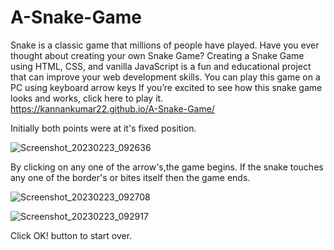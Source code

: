 # A-Snake-Game

Snake is a classic game that millions of people have played. Have you ever thought about creating your own Snake Game? Creating a Snake Game using HTML, CSS, and vanilla JavaScript is a fun and educational project that can improve your web development skills.
You can play this game on a PC using keyboard arrow keys 
If you’re excited to see how this snake game looks and works, click here to play it.                    
https://kannankumar22.github.io/A-Snake-Game/

Initially both points were at it's fixed position.
         
![Screenshot_20230223_092636](https://user-images.githubusercontent.com/109935309/220963570-8e1f314c-3292-4276-b491-d6744634e91e.png)


By clicking on any one of the arrow's,the game begins.
If the snake touches any one of the border's or bites itself then the game ends.

![Screenshot_20230223_092708](https://user-images.githubusercontent.com/109935309/220963609-e9f1a710-faea-43e2-aedd-9e1a35698970.png)

![Screenshot_20230223_092917](https://user-images.githubusercontent.com/109935309/220963649-517f8a09-c516-41f9-82d6-20628077c779.png)


Click OK! button to start over.
